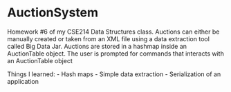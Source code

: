 # AuctionSystem
Homework #6 of my CSE214 Data Structures class. Auctions can either be manually created or taken from an XML file using a data extraction tool called Big Data Jar. Auctions are stored in a hashmap inside an AuctionTable object. The user is prompted for commands that interacts with an AuctionTable object

Things I learned:
    - Hash maps
    - Simple data extraction
    - Serialization of an application